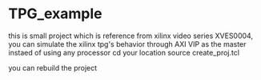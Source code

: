 # TPG_example
this is small project which is reference from xilinx video series XVES0004, you can simulate the xilinx tpg's behavior through AXI VIP as the master instaed of using any processor
cd your location
source create_proj.tcl

you can rebuild the project

